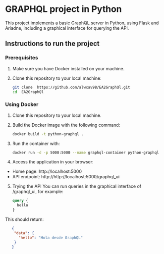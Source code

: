 # GRAPHQL project in Python

This project implements a basic GraphQL server in Python, using Flask and Ariadne, including a graphical interface for querying the API.

## Instructions to run the project
### Prerequisites
1. Make sure you have Docker installed on your machine.
2. Clone this repository to your local machine:

   ```bash
   git clone  https://github.com/alwxav98/EA2GraphQl.git
   cd  EA2GraphQl
   ```

### Using Docker
1. Clone this repository to your local machine.
2. Build the Docker image with the following command:

   ```bash
   docker build -t python-graphql .
   ```

3. Run the container with:

   ```bash
   docker run -d -p 5000:5000 --name graphql-container python-graphql
   ```
4. Access the application in your browser:
- Home page: http://localhost:5000
- API endpoint: http://http://localhost:5000/graphql_ui

5. Trying the API
You can run queries in the graphical interface of /graphql_ui, for example:
   ```graphql
   query {
     hello
   }
   ```
This should return:
```json
   {
    "data": {
      "hello": "Hola desde GraphQL"
    }
   }
   ```

